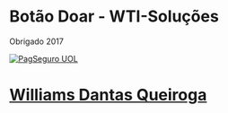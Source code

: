 
<h1>Botão Doar - WTI-Soluções</h1 
<p> Obrigado 2017 </p>
<a href="https://pag.ae/bdmHtqs
" target="_blank"><img src="https://stc.pagseguro.uol.com.br/pagseguro/i/logos/logo_pagseguro244x50.png"  alt="PagSeguro UOL">
<h1> Williams Dantas Queiroga</h1>
